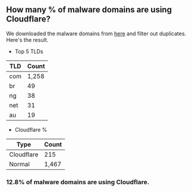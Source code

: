 ## How many % of malware domains are using Cloudflare?


We downloaded the malware domains from [here](https://urlhaus.abuse.ch) and filter out duplicates.
Here's the result.


[//]: # (start replacement)


- Top 5 TLDs

| TLD | Count |
| --- | --- |
| com | 1,258 |
| br | 49 |
| ng | 38 |
| net | 31 |
| au | 19 |


- Cloudflare %

| Type | Count |
| --- | --- |
| Cloudflare | 215 |
| Normal | 1,467 |


### 12.8% of malware domains are using Cloudflare.